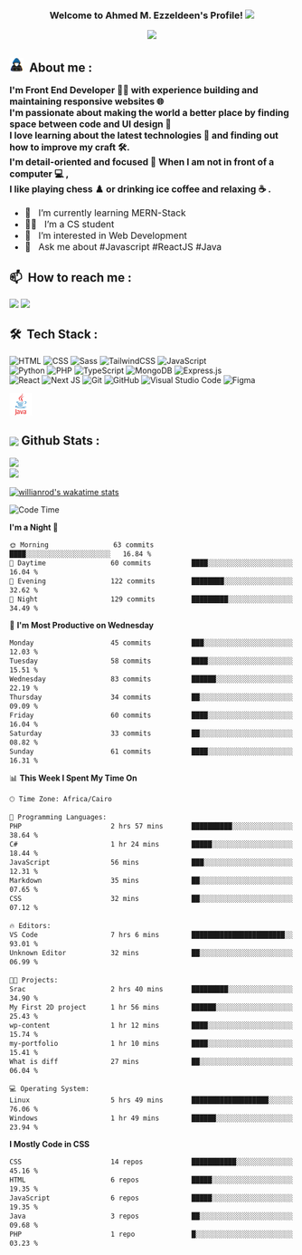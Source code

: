 <h3 align="center">
  Welcome to Ahmed M. Ezzeldeen's Profile!
  <img src="https://media.giphy.com/media/hvRJCLFzcasrR4ia7z/giphy.gif" width="28">
</h3>

<!-- Typing SVG by DenverCoder1 - https://github.com/DenverCoder1/readme-typing-svg -->
<p align="center">
  <a href="https://github.com/DenverCoder1/readme-typing-svg"><img src="https://readme-typing-svg.herokuapp.com/?lines=I'm%20Junior%20Software%20Engineer%20👨‍💻;I'm%20Front-End%20developer;Always%20learning%20new%20things&font=Fira%20Code&center=true&width=440&height=45&color=2196f3&vCenter=true&size=24"></a>
</p>

## <img src ="https://github.com/0xAbdulKhalid/0xAbdulKhalid/raw/main/assets/mdImages/about_me.gif" width=25px> &nbsp;About me :

<p Style="font-size:16px; font-weight:bold; ">
I'm Front End Developer 🧑‍💻 with experience building and maintaining responsive websites 🌐<br>
I'm passionate about making the world a better place by finding space between code and UI design 🎨<br>
I love learning about the latest technologies 🚀 and finding out how to improve my craft 🛠️.<br> I'm detail-oriented and focused 🤏 
When I am not in front of a computer 💻️ ,<br> I like playing chess ♟️ or drinking ice coffee and relaxing ☕️ .
</p>

<ul style="font-size:16px">
<li>🌱 &nbsp; I’m currently learning MERN-Stack</li>
<li>👨‍💻 &nbsp; I’m a CS student</li>
<li>👀 &nbsp; I’m interested in Web Development</li>
<li>💬 &nbsp; Ask me about #Javascript #ReactJS #Java</li>
</ul>

## 📫 &nbsp;How to reach me :

<a href="https://www.linkedin.com/in/ahmed3zzeldeen/" target="_blank"><img src="https://img.shields.io/badge/-Ahmed%20M.%20Ezzeldeen-0077B5?style=for-the-badge&logo=Linkedin&logoColor=white"/></a>
<a href="https://telegram.me/Ahmed3zzeldeen" target="_blank"><img src="https://img.shields.io/badge/-Ahmed%20M.%20Ezzeldeen-0077B5?style=for-the-badge&logo=Telegram&logoColor=white"/></a>

## 🛠 &nbsp;Tech Stack :

![HTML](https://img.shields.io/badge/HTML5-E34F26?style=for-the-badge&logo=html5&logoColor=white) ![CSS](https://img.shields.io/badge/CSS3-1572B6?style=for-the-badge&logo=css3&logoColor=white) ![Sass](https://img.shields.io/badge/Sass-CC6699?style=for-the-badge&logo=sass&logoColor=white) ![TailwindCSS](https://img.shields.io/badge/tailwindcss-%2338B2AC.svg?style=for-the-badge&logo=tailwind-css&logoColor=white) ![JavaScript](https://img.shields.io/badge/JavaScript-323330?style=for-the-badge&logo=javascript&logoColor=F7DF1E) </br> ![Python](https://img.shields.io/badge/Python-FFD43B?style=for-the-badge&logo=python&logoColor=blue) ![PHP](https://img.shields.io/badge/PHP-777BB4?style=for-the-badge&logo=php&logoColor=white) ![TypeScript](https://img.shields.io/badge/typescript-%23007ACC.svg?style=for-the-badge&logo=typescript&logoColor=white) ![MongoDB](https://img.shields.io/badge/MongoDB-%234ea94b.svg?style=for-the-badge&logo=mongodb&logoColor=white) ![Express.js](https://img.shields.io/badge/express.js-%23404d59.svg?style=for-the-badge&logo=express&logoColor=%2361DAFB) </br> ![React](https://img.shields.io/badge/react-%2320232a.svg?style=for-the-badge&logo=react&logoColor=%2361DAFB) ![Next JS](https://img.shields.io/badge/Next-black?style=for-the-badge&logo=next.js&logoColor=white) ![Git](https://img.shields.io/badge/GIT-E44C30?style=for-the-badge&logo=git&logoColor=white) ![GitHub](https://img.shields.io/badge/GitHub-100000?style=for-the-badge&logo=github&logoColor=white) ![Visual Studio Code](https://img.shields.io/badge/VSCode-0078D4?style=for-the-badge&logo=visual%20studio%20code&logoColor=white) ![Figma](https://img.shields.io/badge/figma-%23F24E1E.svg?style=for-the-badge&logo=figma&logoColor=white)&nbsp;

<a href="https://www.java.com" target="_blank"> <img src="https://raw.githubusercontent.com/devicons/devicon/master/icons/java/java-original-wordmark.svg" alt="java" width="40" height="40"/></a>

<!-- ![Figma](https://img.shields.io/badge/figma-05122A.svg?style=for-the-badge&logo=figma&logoColor=white) -->

## <img src = "https://media.giphy.com/media/iY8CRBdQXODJSCERIr/giphy.gif" align="center" width ="30px"> Github Stats :

![](https://github-readme-stats.vercel.app/api?username=Ahmed3zzeldeen&theme=tokyonight&hide_border=false&include_all_commits=false&count_private=false)<br/>
![](https://github-readme-streak-stats.herokuapp.com/?user=Ahmed3zzeldeen&theme=tokyonight&hide_border=false)<br/>

[![willianrod's wakatime stats](https://github-readme-stats.vercel.app/api/wakatime?username=ahmed3zzeldeen&layout=compact)](https://github.com/anuraghazra/github-readme-stats)

<!--START_SECTION:waka-->
![Code Time](http://img.shields.io/badge/Code%20Time-617%20hrs%208%20mins-blue)

**I'm a Night 🦉** 

```text
🌞 Morning                63 commits          ████░░░░░░░░░░░░░░░░░░░░░   16.84 % 
🌆 Daytime                60 commits          ████░░░░░░░░░░░░░░░░░░░░░   16.04 % 
🌃 Evening                122 commits         ████████░░░░░░░░░░░░░░░░░   32.62 % 
🌙 Night                  129 commits         █████████░░░░░░░░░░░░░░░░   34.49 % 
```
📅 **I'm Most Productive on Wednesday** 

```text
Monday                   45 commits          ███░░░░░░░░░░░░░░░░░░░░░░   12.03 % 
Tuesday                  58 commits          ████░░░░░░░░░░░░░░░░░░░░░   15.51 % 
Wednesday                83 commits          ██████░░░░░░░░░░░░░░░░░░░   22.19 % 
Thursday                 34 commits          ██░░░░░░░░░░░░░░░░░░░░░░░   09.09 % 
Friday                   60 commits          ████░░░░░░░░░░░░░░░░░░░░░   16.04 % 
Saturday                 33 commits          ██░░░░░░░░░░░░░░░░░░░░░░░   08.82 % 
Sunday                   61 commits          ████░░░░░░░░░░░░░░░░░░░░░   16.31 % 
```


📊 **This Week I Spent My Time On** 

```text
🕑︎ Time Zone: Africa/Cairo

💬 Programming Languages: 
PHP                      2 hrs 57 mins       ██████████░░░░░░░░░░░░░░░   38.64 % 
C#                       1 hr 24 mins        █████░░░░░░░░░░░░░░░░░░░░   18.44 % 
JavaScript               56 mins             ███░░░░░░░░░░░░░░░░░░░░░░   12.31 % 
Markdown                 35 mins             ██░░░░░░░░░░░░░░░░░░░░░░░   07.65 % 
CSS                      32 mins             ██░░░░░░░░░░░░░░░░░░░░░░░   07.12 % 

🔥 Editors: 
VS Code                  7 hrs 6 mins        ███████████████████████░░   93.01 % 
Unknown Editor           32 mins             ██░░░░░░░░░░░░░░░░░░░░░░░   06.99 % 

🐱‍💻 Projects: 
Srac                     2 hrs 40 mins       █████████░░░░░░░░░░░░░░░░   34.90 % 
My First 2D project      1 hr 56 mins        ██████░░░░░░░░░░░░░░░░░░░   25.43 % 
wp-content               1 hr 12 mins        ████░░░░░░░░░░░░░░░░░░░░░   15.74 % 
my-portfolio             1 hr 10 mins        ████░░░░░░░░░░░░░░░░░░░░░   15.41 % 
What is diff             27 mins             ██░░░░░░░░░░░░░░░░░░░░░░░   06.04 % 

💻 Operating System: 
Linux                    5 hrs 49 mins       ███████████████████░░░░░░   76.06 % 
Windows                  1 hr 49 mins        ██████░░░░░░░░░░░░░░░░░░░   23.94 % 
```

**I Mostly Code in CSS** 

```text
CSS                      14 repos            ███████████░░░░░░░░░░░░░░   45.16 % 
HTML                     6 repos             █████░░░░░░░░░░░░░░░░░░░░   19.35 % 
JavaScript               6 repos             █████░░░░░░░░░░░░░░░░░░░░   19.35 % 
Java                     3 repos             ██░░░░░░░░░░░░░░░░░░░░░░░   09.68 % 
PHP                      1 repo              █░░░░░░░░░░░░░░░░░░░░░░░░   03.23 % 
```




<!--END_SECTION:waka-->
